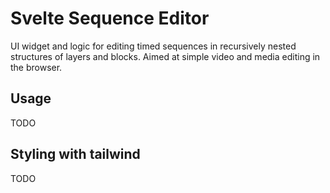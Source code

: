 # Svelte Sequence Editor
UI widget and logic for editing timed sequences in recursively nested structures of layers and blocks. Aimed at simple video and media editing in the browser.

## Usage 
TODO

## Styling with tailwind
TODO


